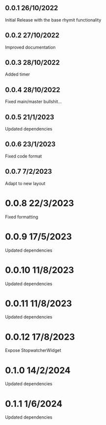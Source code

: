 ## 0.0.1 26/10/2022
Initial Release with the base rhymit functionality

## 0.0.2 27/10/2022
Improved documentation

## 0.0.3 28/10/2022
Added timer

## 0.0.4 28/10/2022
Fixed main/master bullshit...

## 0.0.5 21/1/2023
Updated dependencies

## 0.0.6 23/1/2023
Fixed code format

## 0.0.7 7/2/2023
Adapt to new layout

# 0.0.8 22/3/2023
Fixed formatting

# 0.0.9 17/5/2023
Updated dependencies

# 0.0.10 11/8/2023
Updated dependencies

# 0.0.11 11/8/2023
Updated dependencies

# 0.0.12 17/8/2023
Expose StopwatcherWidget

# 0.1.0 14/2/2024
Updated dependencies

# 0.1.1 1/6/2024
Updated dependencies